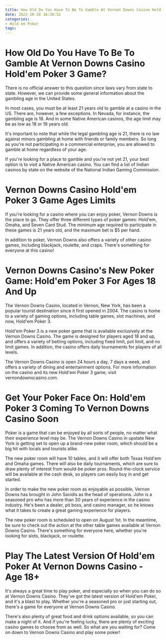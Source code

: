 ```yaml
---
title: How Old Do You Have To Be To Gamble At Vernon Downs Casino Hold'em Poker 3 Game 
date: 2022-10-28 16:38:52
categories:
- Hold em Poker
tags:
---
```



#  How Old Do You Have To Be To Gamble At Vernon Downs Casino Hold'em Poker 3 Game? 

There is no official answer to this question since laws vary from state to state. However, we can provide some general information about the gambling age in the United States.

In most cases, you must be at least 21 years old to gamble at a casino in the US. There are, however, a few exceptions. In Nevada, for instance, the gambling age is 18. And in some Native American casinos, the age limit may be as low as 18 or 19 years old. 

It's important to note that while the legal gambling age is 21, there is no law against minors gambling at home with friends or family members. So long as you're not participating in a commercial enterprise, you are allowed to gamble at home regardless of your age. 

If you're looking for a place to gamble and you're not yet 21, your best option is to visit a Native American casino. You can find a list of Indian casinos by state on the website of the National Indian Gaming Commission.

#  Vernon Downs Casino Hold'em Poker 3 Game Ages Limits 

If you're looking for a casino where you can enjoy poker, Vernon Downs is the place to go. They offer three different types of poker games: Hold'em, Omaha, and Seven Card Stud. The minimum age required to participate in these games is 21 years old, and the maximum bet is $5 per hand. 

In addition to poker, Vernon Downs also offers a variety of other casino games, including blackjack, roulette, and craps. There's something for everyone at this casino!

#  Vernon Downs Casino's New Poker Game: Hold'em Poker 3 For Ages 18 And Up 

The Vernon Downs Casino, located in Vernon, New York, has been a popular tourist destination since it first opened in 2004. The casino is home to a variety of gaming options, including table games, slot machines, and now, Hold'em Poker 3.

Hold'em Poker 3 is a new poker game that is available exclusively at the Vernon Downs Casino. The game is designed for players aged 18 and up, and offers a variety of betting options, including fixed limit, pot limit, and no limit games. In addition, the casino offers daily tournaments for players of all levels.

The Vernon Downs Casino is open 24 hours a day, 7 days a week, and offers a variety of dining and entertainment options. For more information on the casino and its new Hold'em Poker 3 game, visit vernondownscasino.com.

#  Get Your Poker Face On: Hold'em Poker 3 Coming To Vernon Downs Casino Soon 

Poker is a game that can be enjoyed by all sorts of people, no matter what their experience level may be. The Vernon Downs Casino in upstate New York is getting set to open up a brand-new poker room, which should be a big hit with locals and tourists alike.

The new poker room will have 10 tables, and it will offer both Texas Hold'em and Omaha games. There will also be daily tournaments, which are sure to draw plenty of interest from would-be poker pros. Round-the-clock service will be available at the cash desk, so players can easily buy in and get started.

In order to make the new poker room as enjoyable as possible, Vernon Downs has brought in John Savidis as the head of operations. John is a seasoned pro who has more than 30 years of experience in the casino industry. He's been a dealer, pit boss, and casino manager, so he knows what it takes to create a great gaming experience for players.

The new poker room is scheduled to open on August 1st. In the meantime, be sure to check out the action at the other table games available at Vernon Downs Casino. There's something for everyone here, whether you're looking for slots, blackjack, or roulette.

#  Play The Latest Version Of Hold'em Poker At Vernon Downs Casino - Age 18+

It's always a great time to play poker, and especially so when you can do so at Vernon Downs Casino. They've got the latest version of Hold'em Poker, and it's a blast to play. Whether you're a seasoned pro or just starting out, there's a game for everyone at Vernon Downs Casino.

There's also plenty of great food and drink options available, so you can make a night of it. And if you're feeling lucky, there are plenty of exciting casino games to choose from as well. So what are you waiting for? Come on down to Vernon Downs Casino and play some poker!